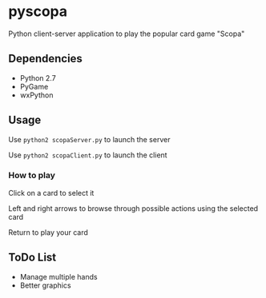 # pyscopa
Python client-server application to play the popular card game "Scopa"

## Dependencies
* Python 2.7
* PyGame
* wxPython

## Usage
Use
`python2 scopaServer.py`
to launch the server

Use 
`python2 scopaClient.py`
to launch the client

### How to play
Click on a card to select it

Left and right arrows to browse through possible actions using the selected card

Return to play your card

## ToDo List
* Manage multiple hands
* Better graphics
